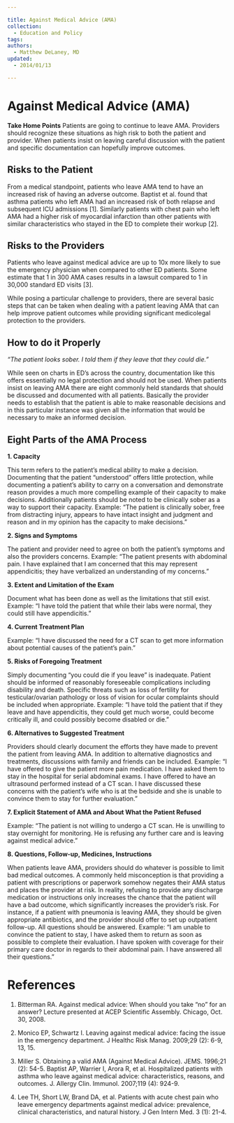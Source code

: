 ```yaml
---

title: Against Medical Advice (AMA)
collection:
  - Education and Policy
tags:
authors:
  - Matthew DeLaney, MD
updated:
  - 2014/01/13

---
```


# Against Medical Advice (AMA)

**Take Home Points**
Patients are going to continue to leave AMA. Providers should recognize these situations as high risk to both the patient and provider. When patients insist on leaving careful discussion with the patient and specific documentation can hopefully improve outcomes.

## Risks to the Patient

From a medical standpoint, patients who leave AMA tend to have an increased risk of having an adverse outcome. Baptist et al. found that asthma patients who left AMA had an increased risk of both relapse and subsequent ICU admissions [1]. Similarly patients with chest pain who left AMA had a higher risk of myocardial infarction than other patients with similar characteristics who stayed in the ED to complete their workup [2].

## Risks to the Providers

Patients who leave against medical advice are up to 10x more likely to sue the emergency physician when compared to other ED patients. Some estimate that 1 in 300 AMA cases results in a lawsuit compared to 1 in 30,000 standard ED visits [3].

While posing a particular challenge to providers, there are several basic steps that can be taken when dealing with a patient leaving AMA that can help improve patient outcomes while providing significant medicolegal protection to the providers.

## How to do it Properly

*“The patient looks sober. I told them if they leave that they could die.”*

While seen on charts in ED’s across the country, documentation like this offers essentially no legal protection and should not be used. When patients insist on leaving AMA there are eight commonly held standards that should be discussed and documented with all patients.
Basically the provider needs to establish that the patient is able to make reasonable decisions and in this particular instance was given all the information that would be necessary to make an informed decision.

## Eight Parts of the AMA Process

**1. Capacity**

This term refers to the patient’s medical ability to make a decision. Documenting that the patient “understood” offers little protection, while documenting a patient’s ability to carry on a conversation and demonstrate reason provides a much more compelling example of their capacity to make decisions. Additionally patients should be noted to be clinically sober as a way to support their capacity. Example: “The patient is clinically sober, free from distracting injury, appears to have intact insight and judgment and reason and in my opinion has the capacity to make decisions.”

**2. Signs and Symptoms**

The patient and provider need to agree on both the patient’s symptoms and also the providers concerns. Example: “The patient presents with abdominal pain. I have explained that I am concerned that this may represent appendicitis; they have verbalized an understanding of my concerns.”

**3. Extent and Limitation of the Exam**

Document what has been done as well as the limitations that still exist. Example: “I have told the patient that while their labs were normal, they could still have appendicitis.”

**4. Current Treatment Plan**

Example: “I have discussed the need for a CT scan to get more information about potential causes of the patient’s pain.”

**5. Risks of Foregoing Treatment**

Simply documenting “you could die if you leave” is inadequate. Patient should be informed of reasonably foreseeable complications including disability and death. Specific threats such as loss of fertility for testicular/ovarian pathology or loss of vision for ocular complaints should be included when appropriate. Example: “I have told the patient that if they leave and have appendicitis, they could get much worse, could become critically ill, and could possibly become disabled or die.”

**6. Alternatives to Suggested Treatment**

Providers should clearly document the efforts they have made to prevent the patient from leaving AMA. In addition to alternative diagnostics and treatments, discussions with family and friends can be included. Example: “I have offered to give the patient more pain medication. I have asked them to stay in the hospital for serial abdominal exams. I have offered to have an ultrasound performed instead of a CT scan. I have discussed these concerns with the patient’s wife who is at the bedside and she is unable to convince them to stay for further evaluation.”

**7. Explicit Statement of AMA and About What the Patient Refused**

Example: “The patient is not willing to undergo a CT scan. He is unwilling to stay overnight for monitoring. He is refusing any further care and is leaving against medical advice.”

**8. Questions, Follow-up, Medicines, Instructions**

When patients leave AMA, providers should do whatever is possible to limit bad medical outcomes. A commonly held misconception is that providing a patient with prescriptions or paperwork somehow negates their AMA status and places the provider at risk. In reality, refusing to provide any discharge medication or instructions only increases the chance that the patient will have a bad outcome, which significantly increases the provider’s risk. For instance, if a patient with pneumonia is leaving AMA, they should be given appropriate antibiotics, and the provider should offer to set up outpatient follow-up. All questions should be answered. Example: “I am unable to convince the patient to stay, I have asked them to return as soon as possible to complete their evaluation. I have spoken with coverage for their primary care doctor in regards to their abdominal pain. I have answered all their questions.”

# References

1. Bitterman RA. Against medical advice: When should you take “no” for an answer? Lecture presented at ACEP Scientific Assembly. Chicago, Oct. 30, 2008.

2. Monico EP, Schwartz I. Leaving against medical advice: facing the issue in the emergency department. J Healthc Risk Manag. 2009;29 (2): 6-9, 13, 15.

3. Miller S. Obtaining a valid AMA (Against Medical Advice). JEMS. 1996;21 (2): 54-5.
Baptist AP, Warrier I, Arora R, et al. Hospitalized patients with asthma who leave against medical advice: characteristics, reasons, and outcomes. J. Allergy Clin. Immunol. 2007;119 (4): 924-9.

4. Lee TH, Short LW, Brand DA, et al. Patients with acute chest pain who leave emergency departments against medical advice: prevalence, clinical characteristics, and natural history. J Gen Intern Med. 3 (1): 21-4.
